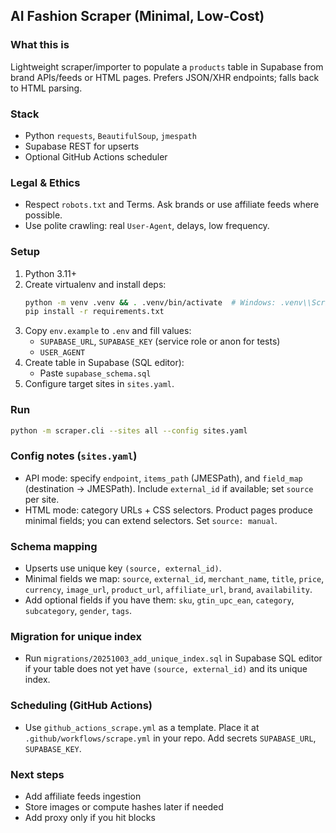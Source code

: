 ## AI Fashion Scraper (Minimal, Low-Cost)

### What this is
Lightweight scraper/importer to populate a `products` table in Supabase from brand APIs/feeds or HTML pages. Prefers JSON/XHR endpoints; falls back to HTML parsing.

### Stack
- Python `requests`, `BeautifulSoup`, `jmespath`
- Supabase REST for upserts
- Optional GitHub Actions scheduler

### Legal & Ethics
- Respect `robots.txt` and Terms. Ask brands or use affiliate feeds where possible.
- Use polite crawling: real `User-Agent`, delays, low frequency.

### Setup
1. Python 3.11+
2. Create virtualenv and install deps:
   ```bash
   python -m venv .venv && . .venv/bin/activate  # Windows: .venv\\Scripts\\activate
   pip install -r requirements.txt
   ```
3. Copy `env.example` to `.env` and fill values:
   - `SUPABASE_URL`, `SUPABASE_KEY` (service role or anon for tests)
   - `USER_AGENT`
4. Create table in Supabase (SQL editor):
   - Paste `supabase_schema.sql`
5. Configure target sites in `sites.yaml`.

### Run
```bash
python -m scraper.cli --sites all --config sites.yaml
```

### Config notes (`sites.yaml`)
- API mode: specify `endpoint`, `items_path` (JMESPath), and `field_map` (destination -> JMESPath). Include `external_id` if available; set `source` per site.
- HTML mode: category URLs + CSS selectors. Product pages produce minimal fields; you can extend selectors. Set `source: manual`.

### Schema mapping
- Upserts use unique key `(source, external_id)`.
- Minimal fields we map: `source`, `external_id`, `merchant_name`, `title`, `price`, `currency`, `image_url`, `product_url`, `affiliate_url`, `brand`, `availability`.
- Add optional fields if you have them: `sku`, `gtin_upc_ean`, `category`, `subcategory`, `gender`, `tags`.

### Migration for unique index
- Run `migrations/20251003_add_unique_index.sql` in Supabase SQL editor if your table does not yet have `(source, external_id)` and its unique index.

### Scheduling (GitHub Actions)
- Use `github_actions_scrape.yml` as a template. Place it at `.github/workflows/scrape.yml` in your repo. Add secrets `SUPABASE_URL`, `SUPABASE_KEY`.

### Next steps
- Add affiliate feeds ingestion
- Store images or compute hashes later if needed
- Add proxy only if you hit blocks

